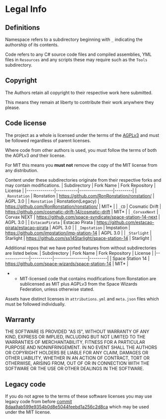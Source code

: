 # Legal Info

## Definitions

Namespace refers to a subdirectory beginning with `_` indicating the authorship of its contents.

Code refers to any C# source code files and compiled assemblies, YML files in `Resources` and any scripts these may require such as the `Tools` subdirectory.

## Copyright

The Authors retain all copyright to their respective work here submitted.

This means they remain at liberty to contribute their work anywhere they please.

## Code license

The project as a whole is licensed under the terms of the [AGPLv3](/LICENSE-AGPLv3.txt) and must be followed regardless of parent licenses.

Where code from other authors is used, you must follow the terms of both the AGPLv3 *and* their license.

For MIT this means you **must not** remove the copy of the MIT license from any distribution.

Content under these subdirectories originate from their respective forks and may contain modifications.
| Subdirectory | Fork Name | Fork Repository | License |
|--------------|-----------|-----------------|---------|
| `_Ronstation` | Ronstation | https://github.com/RonRonstation/ronstation/ | AGPL 3.0 |
| `Ronstation` | Ronstation(Legacy) | https://github.com/RonRonstation/ronstation/ | MIT* |
| `_CD` | Cosmatic Drift | https://github.com/cosmatic-drift-14/cosmatic-drift | MIT* |
| `_CorvaxNext` | Corvax NEXT | https://github.com/space-syndicate/space-station-14-next | AGPL 3.0 |
| `EstacaoPirata` | Estacao Pirata | https://github.com/estacao-pirata/estacao-pirata | AGPL 3.0 |
| `_Impstation` | Impstation | https://github.com/impstation/imp-station-14 | AGPL 3.0 |
| `_Starlight` | Starlight | https://github.com/ss14Starlight/space-station-14 | Starlight |

Additional repos that we have ported features from without subdirectories are listed below.
| Subdirectory | Fork Name | Fork Repository | License |
|--------------|-----------|-----------------|---------|
| Space Station 14 | https://github.com/space-wizards/space-station-14 | MIT* |

- * MIT-licensed code that contains modifications from Ronstation are sublicensed as MIT plus AGPLv3 from the Space Wizards Federation, unless otherwise stated.

Assets have distinct licenses in `attributions.yml` and `meta.json` files which must be followed individually.

## Warranty

THE SOFTWARE IS PROVIDED "AS IS", WITHOUT WARRANTY OF ANY KIND, EXPRESS OR
IMPLIED, INCLUDING BUT NOT LIMITED TO THE WARRANTIES OF MERCHANTABILITY, FITNESS
FOR A PARTICULAR PURPOSE AND NONINFRINGEMENT. IN NO EVENT SHALL THE AUTHORS OR
COPYRIGHT HOLDERS BE LIABLE FOR ANY CLAIM, DAMAGES OR OTHER LIABILITY, WHETHER
IN AN ACTION OF CONTRACT, TORT OR OTHERWISE, ARISING FROM, OUT OF OR IN
CONNECTION WITH THE SOFTWARE OR THE USE OR OTHER DEALINGS IN THE SOFTWARE.

## Legacy code

If you do not agree to the terms of these software licenses you may use legacy code from before [commit 8daa9ab599e9354b0d8e5044feebd1a256c2d8ca](https://github.com/RonRonstation/ronstation/commit/8daa9ab599e9354b0d8e5044feebd1a256c2d8ca) which may be used under the MIT license.
